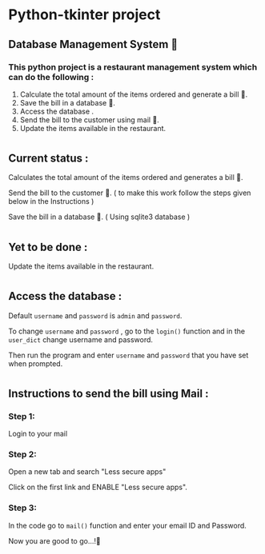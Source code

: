 # Python-tkinter project 
## Database Management System 🌟

### This python project is a restaurant management system which can do the following :

1. Calculate the total amount of the items ordered and generate a bill 🧾.
2. Save the bill in a database 💾.
3. Access the database .
4. Send the bill to the customer using mail 📧.
5. Update the items available in the restaurant.

#
## Current status :
Calculates the total amount of the items ordered and generates a bill 🧾.

Send the bill to the customer 📧. ( to make this work follow the steps given below in the Instructions )

Save the bill in a database 💾. ( Using sqlite3 database )

#
## Yet to be done :

Update the items available in the restaurant.

#
## Access the database :
Default  ```username```  and  ```password```  is  ```admin``` and  ```password```.

To change  ```username```  and  ```password``` , go to the  ```login()```  function and in the  ```user_dict```  change username and password.

Then run the program and enter  ```username```  and  ```password```  that you have set when prompted.

#
## Instructions to send the bill using Mail :

### Step 1:
Login to your mail

### Step 2:
Open a new tab and search "Less secure apps" 

Click on the first link and ENABLE "Less secure apps".

### Step 3:
In the code go to  ```mail()```  function and enter your email ID and Password.

Now you are good to go...!🙌
